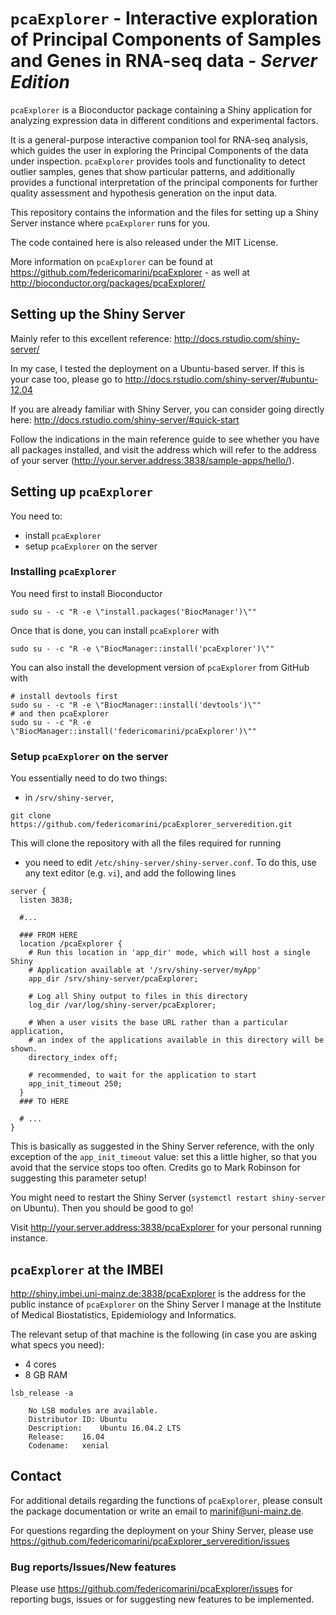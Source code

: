 # `pcaExplorer` - Interactive exploration of Principal Components of Samples and Genes in RNA-seq data - *Server Edition*

`pcaExplorer` is a Bioconductor package containing a Shiny application for analyzing expression data
in different conditions and experimental factors.

It is a general-purpose interactive companion tool for RNA-seq analysis, which guides the user in 
exploring the Principal Components of the data under inspection. `pcaExplorer` provides tools and 
functionality to detect outlier samples, genes that show particular patterns, and additionally 
provides a functional interpretation of the principal components for further quality assessment and 
hypothesis generation on the input data.

This repository contains the information and the files for setting up a Shiny Server instance
where `pcaExplorer` runs for you.

The code contained here is also released under the MIT License.

More information on `pcaExplorer` can be found at https://github.com/federicomarini/pcaExplorer - as 
well at http://bioconductor.org/packages/pcaExplorer/

## Setting up the Shiny Server

Mainly refer to this excellent reference: http://docs.rstudio.com/shiny-server/

In my case, I tested the deployment on a Ubuntu-based server. If this is your case too, please go to
http://docs.rstudio.com/shiny-server/#ubuntu-12.04

If you are already familiar with Shiny Server, you can consider going directly here: 
http://docs.rstudio.com/shiny-server/#quick-start

Follow the indications in the main reference guide to see whether you have all packages installed, 
and visit the address which will refer to the address of your server 
(http://your.server.address:3838/sample-apps/hello/). 


## Setting up `pcaExplorer`


You need to:

- install `pcaExplorer`
- setup `pcaExplorer` on the server

### Installing `pcaExplorer`

You need first to install Bioconductor

```
sudo su - -c "R -e \"install.packages('BiocManager')\""
```

Once that is done, you can install `pcaExplorer` with

```
sudo su - -c "R -e \"BiocManager::install('pcaExplorer')\""
```

You can also install the development version of `pcaExplorer` from GitHub with

```
# install devtools first
sudo su - -c "R -e \"BiocManager::install('devtools')\""
# and then pcaExplorer
sudo su - -c "R -e \"BiocManager::install('federicomarini/pcaExplorer')\""
```


### Setup `pcaExplorer` on the server

You essentially need to do two things:

- in `/srv/shiny-server`, 

```
git clone https://github.com/federicomarini/pcaExplorer_serveredition.git
```

This will clone the repository with all the files required for running

- you need to edit `/etc/shiny-server/shiny-server.conf`. To do this, use any text editor (e.g. `vi`),
and add the following lines 

```
server {
  listen 3838;

  #...

  ### FROM HERE
  location /pcaExplorer {
    # Run this location in 'app_dir' mode, which will host a single Shiny
    # Application available at '/srv/shiny-server/myApp'
    app_dir /srv/shiny-server/pcaExplorer;

    # Log all Shiny output to files in this directory
    log_dir /var/log/shiny-server/pcaExplorer;

    # When a user visits the base URL rather than a particular application,
    # an index of the applications available in this directory will be shown.
    directory_index off;

    # recommended, to wait for the application to start
    app_init_timeout 250;
  }
  ### TO HERE

  # ...
}
```

This is basically as suggested in the Shiny Server reference, with the only exception of the 
`app_init_timeout` value: set this a little higher, so that you avoid that the service stops too often.
Credits go to Mark Robinson for suggesting this parameter setup!


You might need to restart the Shiny Server (`systemctl restart shiny-server` on Ubuntu). Then you should 
be good to go!

Visit http://your.server.address:3838/pcaExplorer for your personal running instance.


## `pcaExplorer` at the IMBEI

http://shiny.imbei.uni-mainz.de:3838/pcaExplorer is the address for the public instance of `pcaExplorer` on the 
Shiny Server I manage at the Institute of Medical Biostatistics, Epidemiology and Informatics.

The relevant setup of that machine is the following (in case you are asking what specs you need):

- 4 cores
- 8 GB RAM

```
lsb_release -a

	No LSB modules are available.
	Distributor ID:	Ubuntu
	Description:	Ubuntu 16.04.2 LTS
	Release:	16.04
	Codename:	xenial
```






## Contact

For additional details regarding the functions of `pcaExplorer`, please consult the package documentation or 
write an email to marinif@uni-mainz.de. 

For questions regarding the deployment on your Shiny Server, please use 
https://github.com/federicomarini/pcaExplorer_serveredition/issues


### Bug reports/Issues/New features 

Please use https://github.com/federicomarini/pcaExplorer/issues for reporting bugs, issues or for 
suggesting new features to be implemented.
